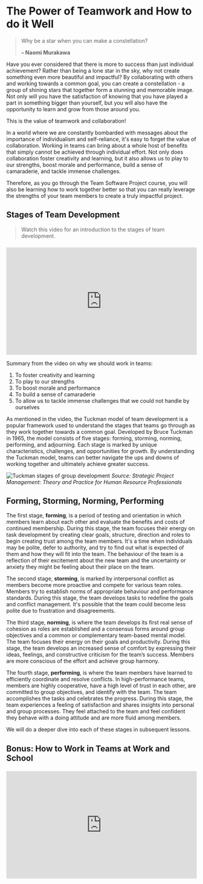 # The Power of Teamwork and How to do it Well

> Why be a star when you can make a constellation?
>
> **– Naomi Murakawa**

Have you ever considered that there is more to success than just individual achievement? Rather than being a lone star in the sky, why not create something even more beautiful and impactful? By collaborating with others and working towards a common goal, you can create a constellation - a group of shining stars that together form a stunning and memorable image. Not only will you have the satisfaction of knowing that you have played a part in something bigger than yourself, but you will also have the opportunity to learn and grow from those around you. 

This is the value of teamwork and collaboration! 

In a world where we are constantly bombarded with messages about the importance of individualism and self-reliance, it's easy to forget the value of collaboration. Working in teams can bring about a whole host of benefits that simply cannot be achieved through individual effort. Not only does collaboration foster creativity and learning, but it also allows us to play to our strengths, boost morale and performance, build a sense of camaraderie, and tackle immense challenges.

Therefore, as you go through the Team Software Project course, you will also be learning how to work together better so that you can really leverage the strengths of your team members to create a truly impactful project.

## Stages of Team Development

> Watch this video for an introduction to the stages of team development.

<div style="position: relative; padding-bottom: 56.25%; height: 0; margin-top:1.6em"><iframe src="https://www.youtube.com/embed/Hota_XQ_2zw;rel=0" title="YouTube video player" frameborder="0" allow="accelerometer; autoplay; clipboard-write; encrypted-media; gyroscope; picture-in-picture" allowfullscreen style="position: absolute; top: 0; left: 0; width: 100%; height: 100%;"></iframe></div>

Summary from the video on why we should work in teams:

1. To foster creativity and learning
2. To play to our strengths
3. To boost morale and performance
4. To build a sense of camaraderie
5. To allow us to tackle immense challenges that we could not handle by ourselves

As mentioned in the video, the Tuckman model of team development is a popular framework used to understand the stages that teams go through as they work together towards a common goal. Developed by Bruce Tuckman in 1965, the model consists of five stages: forming, storming, norming, performing, and adjourning. Each stage is marked by unique characteristics, challenges, and opportunities for growth. By understanding the Tuckman model, teams can better navigate the ups and downs of working together and ultimately achieve greater success.

![Tuckman stages of group development](/images/Tuckman.png)
_Source: Strategic Project Management: Theory and Practice for Human Resource Professionals_

## Forming, Storming, Norming, Performing

The first stage, **forming**, is a period of testing and orientation in which members learn about each other and evaluate the benefits and costs of continued membership. During this stage, the team focuses their energy on task development by creating clear goals, structure, direction and roles to begin creating trust among the team members. It's a time when individuals may be polite, defer to authority, and try to find out what is expected of them and how they will fit into the team. The behaviour of the team is a reflection of their excitement about the new team and the uncertainty or anxiety they might be feeling about their place on the team.

The second stage, **storming**, is marked by interpersonal conflict as members become more proactive and compete for various team roles. Members try to establish norms of appropriate behaviour and performance standards. During this stage, the team develops tasks to redefine the goals and conflict management. It's possible that the team could become less polite due to frustration and disagreements.

The third stage, **norming**, is where the team develops its first real sense of cohesion as roles are established and a consensus forms around group objectives and a common or complementary team-based mental model. The team focuses their energy on their goals and productivity. During this stage, the team develops an increased sense of comfort by expressing their ideas, feelings, and constructive criticism for the team’s success. Members are more conscious of the effort and achieve group harmony.

The fourth stage, **performing**, is where the team members have learned to efficiently coordinate and resolve conflicts. In high-performance teams, members are highly cooperative, have a high level of trust in each other, are committed to group objectives, and identify with the team. The team accomplishes the tasks and celebrates the progress. During this stage, the team experiences a feeling of satisfaction and shares insights into personal and group processes. They feel attached to the team and feel confident they behave with a doing attitude and are more fluid among members.

We will do a deeper dive into each of these stages in subsequent lessons.

## Bonus: How to Work in Teams at Work and School

<div style="position: relative; padding-bottom: 56.25%; height: 0; margin-top:1.6em"><iframe src="https://www.youtube.com/embed/WZUSv1TfHpw;rel=0" title="YouTube video player" frameborder="0" allow="accelerometer; autoplay; clipboard-write; encrypted-media; gyroscope; picture-in-picture" allowfullscreen style="position: absolute; top: 0; left: 0; width: 100%; height: 100%;"></iframe></div>

